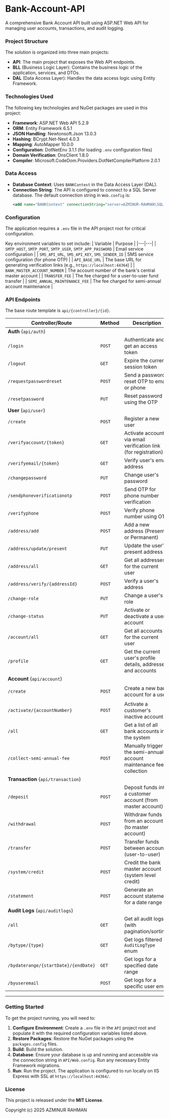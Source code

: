 # Bank-Account-API

A comprehensive Bank Account API built using ASP.NET Web API for managing user accounts, transactions, and audit logging.

### Project Structure

The solution is organized into three main projects:

- **API**: The main project that exposes the Web API endpoints.
- **BLL** (Business Logic Layer): Contains the business logic of the application, services, and DTOs.
- **DAL** (Data Access Layer): Handles the data access logic using Entity Framework.

### Technologies Used

The following key technologies and NuGet packages are used in this project:

- **Framework**: ASP.NET Web API 5.2.9
- **ORM**: Entity Framework 6.5.1
- **JSON Handling**: Newtonsoft.Json 13.0.3
- **Hashing**: BCrypt.Net-Next 4.0.3
- **Mapping**: AutoMapper 10.0.0
- **Configuration**: DotNetEnv 3.1.1 (for loading `.env` configuration files)
- **Domain Verification**: DnsClient 1.8.0
- **Compiler**: Microsoft.CodeDom.Providers.DotNetCompilerPlatform 2.0.1

### Data Access

- **Database Context**: Uses `BANKContext` in the Data Access Layer (DAL).
- **Connection String**: The API is configured to connect to a SQL Server database. The default connection string in `Web.config` is:
    ```xml
    <add name="BANKContext" connectionString="server=AZMINUR-RAHMAN\SQLEXPRESS; initial catalog=Bank_Account_API_DB; integrated security=true;" providerName="System.Data.SqlClient" />
    ```

### Configuration

The application requires a `.env` file in the API project root for critical configuration.

Key environment variables to set include:
| Variable | Purpose |
|---|---|
| `SMTP_HOST`, `SMTP_PORT`, `SMTP_USER`, `SMTP_APP_PASSWORD` | Email service configuration |
| `SMS_API_URL`, `SMS_API_KEY`, `SMS_SENDER_ID` | SMS service configuration (for phone OTP) |
| `API_BASE_URL` | The base URL for generating verification links (e.g., `https://localhost:44364`) |
| `BANK_MASTER_ACCOUNT_NUMBER` | The account number of the bank's central master account |
| `TRANSFER_FEE` | The fee charged for a user-to-user fund transfer |
| `SEMI_ANNUAL_MAINTENANCE_FEE` | The fee charged for semi-annual account maintenance |

### API Endpoints

The base route template is `api/{controller}/{id}`.

| Controller/Route | Method | Description | Roles |
|---|---|---|---|
| **Auth** (`api/auth`) | | | |
| `/login` | `POST` | Authenticate and get an access token | No Auth |
| `/logout` | `GET` | Expire the current session token | `Logged` |
| `/requestpasswordreset` | `POST` | Send a password reset OTP to email or phone | No Auth |
| `/resetpassword` | `PUT` | Reset password using the OTP | No Auth |
| **User** (`api/user`) | | | |
| `/create` | `POST` | Register a new user | No Auth |
| `/verifyaccount/{token}` | `GET` | Activate account via email verification link (for registration) | No Auth |
| `/verifyemail/{token}` | `GET` | Verify user's email address | No Auth |
| `/changepassword` | `PUT` | Change user's password | `Logged` |
| `/sendphoneverificationotp` | `POST` | Send OTP for phone number verification | `Logged` |
| `/verifyphone` | `POST` | Verify phone number using OTP | `Logged` |
| `/address/add` | `POST` | Add a new address (Present or Permanent) | `Logged` |
| `/address/update/present` | `PUT` | Update the user's present address | `Logged` |
| `/address/all` | `GET` | Get all addresses for the current user | `Logged` |
| `/address/verify/{addressId}` | `POST` | Verify a user's address | `Admin, Employee` |
| `/change-role` | `PUT` | Change a user's role | `Admin` |
| `/change-status` | `PUT` | Activate or deactivate a user account | `Admin, Employee` |
| `/account/all` | `GET` | Get all accounts for the current user | `Logged` |
| `/profile` | `GET` | Get the current user's profile details, addresses, and accounts | `Logged` |
| **Account** (`api/account`) | | | |
| `/create` | `POST` | Create a new bank account for a user | `Admin, Employee, Customer` |
| `/activate/{accountNumber}` | `POST` | Activate a customer's inactive account | `Employee` |
| `/all` | `GET` | Get a list of all bank accounts in the system | `Admin, Employee` |
| `/collect-semi-annual-fee`| `POST` | Manually trigger the semi-annual account maintenance fee collection | `Admin` |
| **Transaction** (`api/transaction`) | | | |
| `/deposit` | `POST` | Deposit funds into a customer account (from master account) | `Employee` |
| `/withdrawal` | `POST` | Withdraw funds from an account (to master account) | `Employee, Customer` |
| `/transfer` | `POST` | Transfer funds between accounts (user-to-user) | `Employee, Customer` |
| `/system/credit` | `POST` | Credit the bank master account (system level credit) | `Admin` |
| `/statement` | `POST` | Generate an account statement for a date range | `Logged` |
| **Audit Logs** (`api/auditlogs`) | | | |
| `/all` | `GET` | Get all audit logs (with pagination/sorting) | `Admin, Employee` |
| `/bytype/{type}` | `GET` | Get logs filtered by `AuditLogType` enum | `Admin, Employee` |
| `/bydaterange/{startDate}/{endDate}` | `GET` | Get logs for a specified date range | `Admin, Employee` |
| `/byuseremail` | `POST` | Get logs for a specific user email | `Admin, Employee` |

***

### Getting Started

To get the project running, you will need to:

1.  **Configure Environment**: Create a `.env` file in the `API` project root and populate it with the required configuration variables listed above.
2.  **Restore Packages**: Restore the NuGet packages using the `packages.config` files.
3.  **Build**: Build the solution.
4.  **Database**: Ensure your database is up and running and accessible via the connection string in `API/Web.config`. Run any necessary Entity Framework migrations.
5.  **Run**: Run the project. The application is configured to run locally on IIS Express with SSL at `https://localhost:44364/`.

### License

This project is released under the **MIT License**.

Copyright (c) 2025 AZMINUR RAHMAN